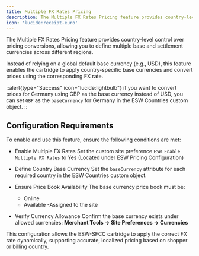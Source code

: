 ```yaml
---
title: Multiple FX Rates Pricing
description: The Multiple FX Rates Pricing feature provides country-level control over pricing conversions
icon: 'lucide:receipt-euro'
---
```


The Multiple FX Rates Pricing feature provides country-level control over pricing conversions, allowing you to define multiple base and settlement currencies across different regions. <br>

Instead of relying on a global default base currency (e.g., USD), this feature enables the cartridge to apply country-specific base currencies and convert prices using the corresponding FX rate.

::alert{type="Success" icon="lucide:lightbulb"}
  if you want to convert prices for Germany using GBP as the base currency instead of USD, you can set `GBP` as the `baseCurrency` for Germany in the ESW Countries custom object.
::

## Configuration Requirements

To enable and use this feature, ensure the following conditions are met:

- Enable Multiple FX Rates
  Set the custom site preference
  `ESW Enable Multiple FX Rates` to Yes (Located under ESW Pricing Configuration)

- Define Country Base Currency
  Set the `baseCurrency` attribute for each required country in the ESW Countries custom object.

- Ensure Price Book Availability
  The base currency price book must be:
  - Online
  - Available
  -Assigned to the site

- Verify Currency Allowance
  Confirm the base currency exists under allowed currencies:
  **Merchant Tools → Site Preferences → Currencies**

This configuration allows the ESW-SFCC cartridge to apply the correct FX rate dynamically, supporting accurate, localized pricing based on shopper or billing country.